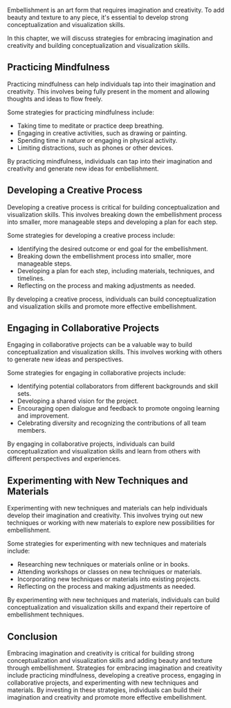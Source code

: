 
Embellishment is an art form that requires imagination and creativity. To add beauty and texture to any piece, it's essential to develop strong conceptualization and visualization skills.

In this chapter, we will discuss strategies for embracing imagination and creativity and building conceptualization and visualization skills.

Practicing Mindfulness
----------------------

Practicing mindfulness can help individuals tap into their imagination and creativity. This involves being fully present in the moment and allowing thoughts and ideas to flow freely.

Some strategies for practicing mindfulness include:

* Taking time to meditate or practice deep breathing.
* Engaging in creative activities, such as drawing or painting.
* Spending time in nature or engaging in physical activity.
* Limiting distractions, such as phones or other devices.

By practicing mindfulness, individuals can tap into their imagination and creativity and generate new ideas for embellishment.

Developing a Creative Process
-----------------------------

Developing a creative process is critical for building conceptualization and visualization skills. This involves breaking down the embellishment process into smaller, more manageable steps and developing a plan for each step.

Some strategies for developing a creative process include:

* Identifying the desired outcome or end goal for the embellishment.
* Breaking down the embellishment process into smaller, more manageable steps.
* Developing a plan for each step, including materials, techniques, and timelines.
* Reflecting on the process and making adjustments as needed.

By developing a creative process, individuals can build conceptualization and visualization skills and promote more effective embellishment.

Engaging in Collaborative Projects
----------------------------------

Engaging in collaborative projects can be a valuable way to build conceptualization and visualization skills. This involves working with others to generate new ideas and perspectives.

Some strategies for engaging in collaborative projects include:

* Identifying potential collaborators from different backgrounds and skill sets.
* Developing a shared vision for the project.
* Encouraging open dialogue and feedback to promote ongoing learning and improvement.
* Celebrating diversity and recognizing the contributions of all team members.

By engaging in collaborative projects, individuals can build conceptualization and visualization skills and learn from others with different perspectives and experiences.

Experimenting with New Techniques and Materials
-----------------------------------------------

Experimenting with new techniques and materials can help individuals develop their imagination and creativity. This involves trying out new techniques or working with new materials to explore new possibilities for embellishment.

Some strategies for experimenting with new techniques and materials include:

* Researching new techniques or materials online or in books.
* Attending workshops or classes on new techniques or materials.
* Incorporating new techniques or materials into existing projects.
* Reflecting on the process and making adjustments as needed.

By experimenting with new techniques and materials, individuals can build conceptualization and visualization skills and expand their repertoire of embellishment techniques.

Conclusion
----------

Embracing imagination and creativity is critical for building strong conceptualization and visualization skills and adding beauty and texture through embellishment. Strategies for embracing imagination and creativity include practicing mindfulness, developing a creative process, engaging in collaborative projects, and experimenting with new techniques and materials. By investing in these strategies, individuals can build their imagination and creativity and promote more effective embellishment.
